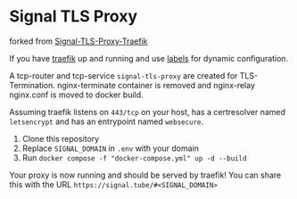 # Signal TLS Proxy

forked from [Signal-TLS-Proxy-Traefik](https://github.com/signalapp/Signal-TLS-Proxy)

If you have [traefik](https://github.com/traefik/traefik) up and running and use [labels](https://doc.traefik.io/traefik/providers/docker/#routing-configuration-with-labels) for dynamic configuration.

A tcp-router and tcp-service `signal-tls-proxy` are created for TLS-Termination. 
nginx-terminate container is removed and nginx-relay nginx.conf is moved to docker build.

Assuming traefik listens on `443/tcp` on your host, has a certresolver named `letsencrypt` and has an entrypoint named `websecure`.

1. Clone this repository
1. Replace `SIGNAL_DOMAIN` in `.env` with your domain
1. Run `docker compose -f "docker-compose.yml" up -d --build`

Your proxy is now running and should be served by traefik! You can share this with the URL `https://signal.tube/#<SIGNAL_DOMAIN>`